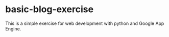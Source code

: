 # basic-blog-exercise
This is a simple exercise for web development with python and Google App Engine.

